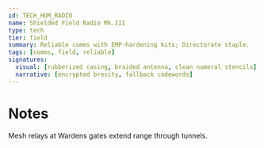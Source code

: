```yaml
---
id: TECH_HUM_RADIO
name: Shielded Field Radio Mk.III
type: tech
tier: field
summary: Reliable comms with EMP-hardening kits; Directorate staple.
tags: [comms, field, reliable]
signatures:
  visual: [rubberized casing, braided antenna, clean numeral stencils]
  narrative: [encrypted brevity, fallback codewords]
---
```


# Notes

Mesh relays at Wardens gates extend range through tunnels.
